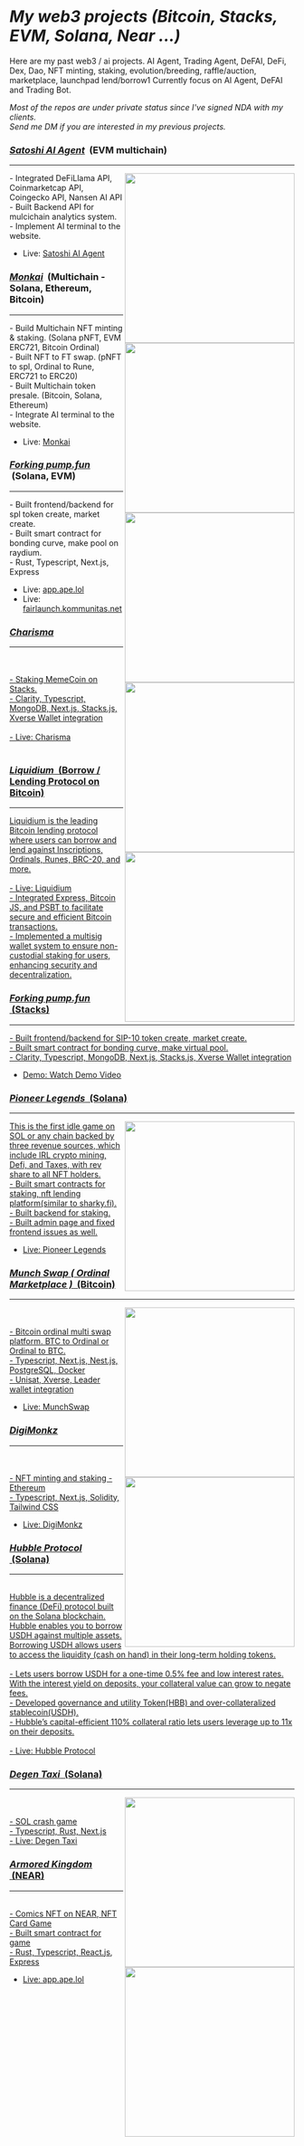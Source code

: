 # <i>My web3 projects (Bitcoin, Stacks, EVM, Solana, Near ...)</i>

Here are my past web3 / ai projects.
AI Agent, Trading Agent, DeFAI, DeFi, Dex, Dao, NFT minting, staking, evolution/breeding, raffle/auction, marketplace, launchpad lend/borrow1
Currently focus on AI Agent, DeFAI and Trading Bot.

<div><i>Most of the repos are under private status since I've signed NDA with my clients.</i></div>
<div><i>Send me DM if you are interested in my previous projects.</i></div>

<h3><u><strong><i>Satoshi AI Agent</i></strong></u> &nbsp;(EVM multichain)</h3>
<hr />

<img align="right" width="300px" src="https://github.com/user-attachments/assets/fe2428d8-5522-4f96-80be-fd27f27c5e6c">
<div>- Integrated DeFiLlama API, Coinmarketcap API, Coingecko API, Nansen AI API</div>
<div>- Built Backend API for mulcichain analytics system.</div>
<div>- Implement AI terminal to the website. </div>

- Live: <a href="https://satoshiaiagent.com/">Satoshi AI Agent</a>

<h3><u><strong><i>Monkai</i></strong></u> &nbsp;(Multichain - Solana, Ethereum, Bitcoin)</h3>
<hr />

<img align="right" width="300px" src="https://github.com/user-attachments/assets/09c502a6-5077-4783-aeb2-62b70b83cbf8">
<div>- Build Multichain NFT minting & staking. (Solana pNFT, EVM ERC721, Bitcoin Ordinal)</div>
<div>- Built NFT to FT swap. (pNFT to spl, Ordinal to Rune, ERC721 to ERC20)</div>
<div>- Built Multichain token presale. (Bitcoin, Solana, Ethereum)</div>
<div>- Integrate AI terminal to the website. </div>

- Live: <a href="https://monkainft.com/">Monkai</a>

<h3><u><strong><i>Forking pump.fun</i></strong></u> &nbsp;(Solana, EVM)</h3>
<hr />
<img align="right" width="300px" src="https://github.com/damon1205/web3-projects/blob/main/assets/pumpfun.png">
<div>- Built frontend/backend for spl token create, market create.</div>
<div>- Built smart contract for bonding curve, make pool on raydium.</div>
<div>- Rust, Typescript, Next.js, Express</div>

- Live: <a href="https://app.ape.lol/">app.ape.lol</a>
- Live: <a href="https://fairlaunch.kommunitas.net/">fairlaunch.kommunitas.net</a>

<h3><u><strong><i>Charisma</i></strong></h3>
<hr />

<img align="right" width="300px" src="https://github.com/user-attachments/assets/14482b0a-8591-435a-9553-814192ff1a92">
<br />
<br />
<div>- Staking MemeCoin on Stacks.</div>
<div>- Clarity, Typescript, MongoDB, Next.js, Stacks.js, Xverse Wallet integration</div>
  
<br />
- Live: <a href="https://charisma.rocks/">Charisma</a>
<br />
<br />

<h3><u><strong><i>Liquidium</i></strong></u> &nbsp;(Borrow / Lending Protocol on Bitcoin)</h3>
<hr />
<img align="right" width="300px" src="https://github.com/user-attachments/assets/01cc6f81-4231-46bb-beb2-1578b3db4361">
Liquidium is the leading Bitcoin lending protocol where users can borrow and lend against Inscriptions, Ordinals, Runes, BRC-20, and more.
<br />
<br />
- Live: <a href="https://liquidium.fi/">Liquidium</a>
<br />
<div>- Integrated Express, Bitcoin JS, and PSBT to facilitate secure and efficient Bitcoin transactions. </div>
<div>- Implemented a multisig wallet system to ensure non-custodial staking for users, enhancing security and decentralization. </div>

<h3><u><strong><i>Forking pump.fun</i></strong></u> &nbsp;(Stacks)</h3>
<hr />
<div>- Built frontend/backend for SIP-10 token create, market create.</div>
<div>- Built smart contract for bonding curve, make virtual pool.</div>
<div>- Clarity, Typescript, MongoDB, Next.js, Stacks.js, Xverse Wallet integration</div>

- Demo: <a href="https://x.com/Immutal0/status/1828502268708331927">Watch Demo Video</a>

<h3><u><strong><i>Pioneer Legends</i></strong></u> &nbsp;(Solana)</h3>
<hr />

<img align="right" width="300px" src="https://github.com/microgift/web3-developer-solana-evm-etc/assets/127183857/e97e2418-d009-48a0-a7ee-b52731ab3fa3">
<div>This is the first idle game on SOL or any chain backed by three revenue sources, which include IRL crypto mining, Defi, and Taxes, with rev share to all NFT holders.</div>
<div>- Built smart contracts for staking, nft lending platform(similar to sharky.fi).</div>
<div>- Built backend for staking.</div>
<div>- Built admin page and fixed frontend issues as well.</div>

- Live: <a href="https://pioneerlegends.com">Pioneer Legends</a>

<h3><u><strong><i>Munch Swap ( Ordinal Marketplace )</i></strong></u> &nbsp;(Bitcoin)</h3>
<hr />
<img align="right" width="300px" src="https://github.com/damon1205/web3-projects/blob/main/assets/munchswap.png">
<br />
<br />
<div>- Bitcoin ordinal multi swap platform. BTC to Ordinal or Ordinal to BTC.<div>
<div>- Typescript, Next.js, Nest.js, PostgreSQL, Docker<div>
<div>- Unisat, Xverse, Leader wallet integration<div>


- Live: <a href="https://munchswap.xyz/">MunchSwap</a>

<h3><u><strong><i>DigiMonkz</i></strong></u></h3>
<hr />
<img align="right" width="300px" src="https://github.com/damon1205/web3-projects/blob/main/assets/digimonkz.png">
<br />
<br />
<div>- NFT minting and staking - Ethereum<div>
<div>- Typescript, Next.js, Solidity, Tailwind CSS<div>

- Live: <a href="https://digimonkz.com/">DigiMonkz</a>

<h3><u><strong><i>Hubble Protocol</i></strong></u> &nbsp;(Solana)</h3>
<hr />
<br />
<div>Hubble is a decentralized finance (DeFi) protocol built on the Solana blockchain. Hubble enables you to borrow USDH against multiple assets. Borrowing USDH allows users to access the liquidity (cash on hand) in their long-term holding tokens.</div>
<br />
<div>- Lets users borrow USDH for a one-time 0.5% fee and low interest rates. With the interest yield on deposits, your collateral value can grow to negate fees.</div>
<div>- Developed governance and utility Token(HBB) and over-collateralized stablecoin(USDH).</div>
<div>- Hubble’s capital-efficient 110% collateral ratio lets users leverage up to 11x on their deposits.</div>
<br />
- Live: <a href="https://hubbleprotocol.io/">Hubble Protocol</a>

<h3><u><strong><i>Degen Taxi</i></strong></u> &nbsp;(Solana)</h3>
<hr />
<img align="right" width="300px" src="https://github.com/damon1205/web3-projects/blob/main/assets/degentaxi.png">
<br />
<br />
<div>- SOL crash game<div>
<div>- Typescript, Rust, Next.js</div>
- Live: <a href="https://degentaxi.io">Degen Taxi</a>

<h3><u><strong><i>Armored Kingdom</i></strong></u> &nbsp;(NEAR)</h3>
<hr />
<img align="right" width="300px" src="https://github.com/damon1205/web3-projects/blob/main/assets/armoredkingdom.png">
<br />
<div>- Comics NFT on NEAR, NFT Card Game</div>
<div>- Built smart contract for game</div>
<div>- Rust, Typescript, React.js, Express</div>

- Live: <a href="https://www.armoredkingdom.com/">app.ape.lol</a>
